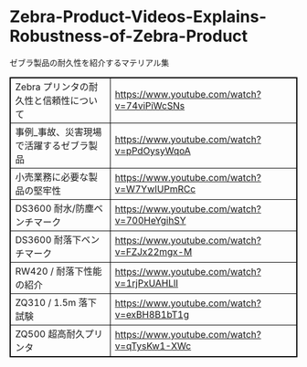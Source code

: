 <style type="text/css"> 
    table { border-collapse: collapse; } 
    table, th, td { border: 1px solid black; } 
</style>


# Zebra-Product-Videos-Explains-Robustness-of-Zebra-Product
 ゼブラ製品の耐久性を紹介するマテリアル集

|||
|-|-|
| Zebra プリンタの耐久性と信頼性について | https://www.youtube.com/watch?v=74viPiWcSNs 
| 事例_事故、災害現場で活躍するゼブラ製品 | https://www.youtube.com/watch?v=pPdOysyWqoA
| 小売業務に必要な製品の堅牢性  | https://www.youtube.com/watch?v=W7YwIUPmRCc
| DS3600 耐水/防塵ベンチマーク  | https://www.youtube.com/watch?v=700HeYgihSY
| DS3600 耐落下ベンチマーク  | https://www.youtube.com/watch?v=FZJx22mgx-M
| RW420 / 耐落下性能の紹介 | https://www.youtube.com/watch?v=1rjPxUAHLlI
| ZQ310 / 1.5m 落下試験 | https://www.youtube.com/watch?v=exBH8B1bT1g
| ZQ500 超高耐久プリンタ | https://www.youtube.com/watch?v=qTysKw1-XWc




